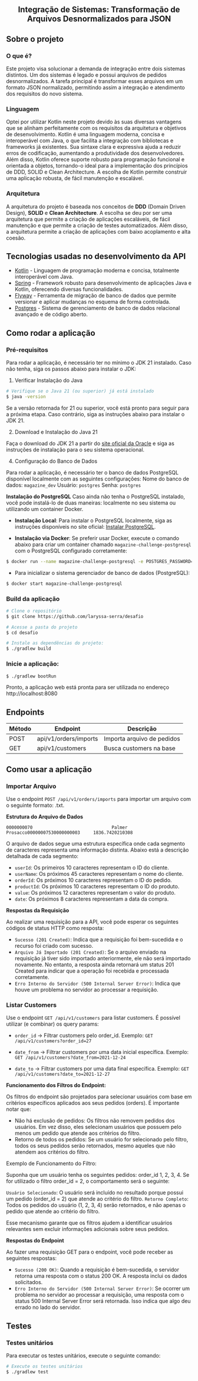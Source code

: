 <div align="center" style={{ marginTop: 16 }}>
  <h2 style={{ margin: 0 }} align="center">
    Integração de Sistemas: Transformação de Arquivos Desnormalizados para JSON
  </h2>
</div>

## Sobre o projeto

### O que é?

Este projeto visa solucionar a demanda de integração entre dois sistemas distintos. Um dos sistemas é legado e possui arquivos de pedidos desnormalizados. A tarefa principal é transformar esses arquivos em um formato JSON normalizado, permitindo assim a integração e atendimento dos requisitos do novo sistema.

### Linguagem
Optei por utilizar Kotlin neste projeto devido às suas diversas vantagens que se alinham perfeitamente com os requisitos da arquitetura e objetivos de desenvolvimento. Kotlin é uma linguagem moderna, concisa e interoperável com Java, o que facilita a integração com bibliotecas e frameworks já existentes. Sua sintaxe clara e expressiva ajuda a reduzir erros de codificação, aumentando a produtividade dos desenvolvedores. Além disso, Kotlin oferece suporte robusto para programação funcional e orientada a objetos, tornando-o ideal para a implementação dos princípios de DDD, SOLID e Clean Architecture. A escolha de Kotlin permite construir uma aplicação robusta, de fácil manutenção e escalável.

### Arquitetura

A arquitetura do projeto é baseada nos conceitos de **DDD** (Domain Driven Design), **SOLID** e **Clean Architecture**. A escolha se deu por ser uma arquitetura que permite a criação de aplicações escaláveis, de fácil manutenção e que permite a criação de testes automatizados. Além disso, a arquitetura permite a criação de aplicações com baixo acoplamento e alta coesão.

## Tecnologias usadas no desenvolvimento da API

- [Kotlin](https://kotlinlang.org/) - Linguagem de programação moderna e concisa, totalmente interoperável com Java.
- [Spring](https://spring.io/) - Framework robusto para desenvolvimento de aplicações Java e Kotlin, oferecendo diversas funcionalidades.
- [Flyway](https://flywaydb.org/) - Ferramenta de migração de banco de dados que permite versionar e aplicar mudanças no esquema de forma controlada.
- [Postgres](https://www.postgresql.org/) - Sistema de gerenciamento de banco de dados relacional avançado e de código aberto.

## Como rodar a aplicação

### Pré-requisitos

Para rodar a aplicação, é necessário ter no mínimo o JDK 21 instalado. Caso não tenha, siga os passos abaixo para instalar o JDK:
1. Verificar Instalação do Java
```bash
# Verifique se o Java 21 (ou superior) já está instalado
$ java -version
```
Se a versão retornada for 21 ou superior, você está pronto para seguir para a próxima etapa. Caso contrário, siga as instruções abaixo para instalar o JDK 21.

2. Download e Instalação do Java 21
   
Faça o download do JDK 21 a partir do [site oficial da Oracle](https://www.oracle.com/java/technologies/javase/jdk21-archive-downloads.html) e siga as instruções de instalação para o seu sistema operacional.

4. Configuração do Banco de Dados

Para rodar a aplicação, é necessário ter o banco de dados PostgreSQL disponível localmente com as seguintes configurações:
Nome do banco de dados: `magazine_dev`
Usuário: `postgres`
Senha: `postgres`

<b>Instalação do PostgreSQL</b>
Caso ainda não tenha o PostgreSQL instalado, você pode instalá-lo de duas maneiras: localmente no seu sistema ou utilizando um container Docker.

- <b>Instalação Local</b>:
Para instalar o PostgreSQL localmente, siga as instruções disponíveis no site oficial: [Instalar PostgreSQL](https://www.postgresql.org/download/).

- <b>Instalação via Docker</b>:
Se preferir usar Docker, execute o comando abaixo para criar um container chamado `magazine-challenge-postgresql` com o PostgreSQL configurado corretamente:
```bash
$ docker run --name magazine-challenge-postgresql -e POSTGRES_PASSWORD=postgres -e POSTGRES_DB=magazine_dev -p 5432:5432 -d postgres
```
 
- Para inicializar o sistema gerenciador de banco de dados (PostgreSQL):
```bash
$ docker start magazine-challenge-postgresql
```

### Build da aplicação

```bash
# Clone o repositório
$ git clone https://github.com/laryssa-serra/desafio

# Acesse a pasta do projeto
$ cd desafio

# Instale as dependências do projeto:
$ ./gradlew build
```

### Inicie a aplicação:
```bash
$ ./gradlew bootRun
```
Pronto, a aplicação web está pronta para ser utilizada no endereço http://localhost:8080

## <a id="endpoints"></a> Endpoints

| Método  | Endpoint                 | Descrição                           | 
| ------- | -------------------      | ----------------------------------- | 
| POST    |   api/v1/orders/imports  | Importa arquivo de pedidos          |
| GET     |   api/v1/customers       | Busca customers na base             |

## <a id="-como usar"></a> Como usar a aplicação

### Importar Arquivo

Use o endpoint `POST /api/v1/orders/imports` para importar um arquivo com o seguinte formato: .txt.
  
<b>Estrutura do Arquivo de Dados</b>
  
`
0000000070                              Palmer Prosacco00000007530000000003     1836.7420210308
`

O arquivo de dados segue uma estrutura específica onde cada segmento de caracteres representa uma informação distinta. Abaixo está a descrição detalhada de cada segmento:

- `userId`: Os primeiros 10 caracteres representam o ID do cliente.
- `userName`: Os próximos 45 caracteres representam o nome do cliente.
- `orderId`: Os próximos 10 caracteres representam o ID do pedido.
- `productId`: Os próximos 10 caracteres representam o ID do produto.
- `value`: Os próximos 12 caracteres representam o valor do produto.
- `date`: Os próximos 8 caracteres representam a data da compra.

<b>Respostas da Requisição</b>

Ao realizar uma requisição para a API, você pode esperar os seguintes códigos de status HTTP como resposta:
- `Sucesso (201 Created)`: Indica que a requisição foi bem-sucedida e o recurso foi criado com sucesso.
- `Arquivo Já Importado (201 Created)`: Se o arquivo enviado na requisição já tiver sido importado anteriormente, ele não será importado novamente. No entanto, a resposta ainda retornará um status 201 Created para indicar que a operação foi recebida e processada corretamente.
- `Erro Interno do Servidor (500 Internal Server Error)`: Indica que houve um problema no servidor ao processar a requisição.

### Listar Customers

Use o endpoint `GET /api/v1/customers` para listar customers. É possível utilizar (e combinar) os query params:

 - `order_id` -> Filtrar customers pelo order_id. Exemplo: `GET /api/v1/customers?order_id=27`

 - `date_from` -> Filtrar customers por uma data inicial específica. Exemplo: `GET /api/v1/customers?date_from=2021-12-24`

 - `date_to` -> Filtrar customers por uma data final específica. Exemplo: `GET /api/v1/customers?date_to=2021-12-27`

<b>Funcionamento dos Filtros do Endpoint:</b>

Os filtros do endpoint são projetados para selecionar usuários com base em critérios específicos aplicados aos seus pedidos (orders). É importante notar que:

- Não há exclusão de pedidos: Os filtros não removem pedidos dos usuários. Em vez disso, eles selecionam usuários que possuem pelo menos um pedido que atende aos critérios do filtro.
- Retorno de todos os pedidos: Se um usuário for selecionado pelo filtro, todos os seus pedidos serão retornados, mesmo aqueles que não atendem aos critérios do filtro.

Exemplo de Funcionamento do Filtro:

Suponha que um usuário tenha os seguintes pedidos: order_id 1, 2, 3, 4. Se for utilizado o filtro order_id = 2, o comportamento será o seguinte:

`Usuário Selecionado`: O usuário será incluído no resultado porque possui um pedido (order_id = 2) que atende ao critério do filtro.
`Retorno Completo`: Todos os pedidos do usuário (1, 2, 3, 4) serão retornados, e não apenas o pedido que atende ao critério do filtro.

Esse mecanismo garante que os filtros ajudem a identificar usuários relevantes sem excluir informações adicionais sobre seus pedidos.

<b>Respostas do Endpoint</b>

Ao fazer uma requisição GET para o endpoint, você pode receber as seguintes respostas:
- `Sucesso (200 OK)`: Quando a requisição é bem-sucedida, o servidor retorna uma resposta com o status 200 OK. A resposta inclui os dados solicitados.
- `Erro Interno do Servidor (500 Internal Server Error)`: Se ocorrer um problema no servidor ao processar a requisição, uma resposta com o status 500 Internal Server Error será retornada. Isso indica que algo deu errado no lado do servidor.

## <a id="-testes"></a> Testes

### <a id="️-testes-unitários"></a> Testes unitários

Para executar os testes unitários, execute o seguinte comando:

```bash
# Execute os testes unitários
$ ./gradlew test
```
